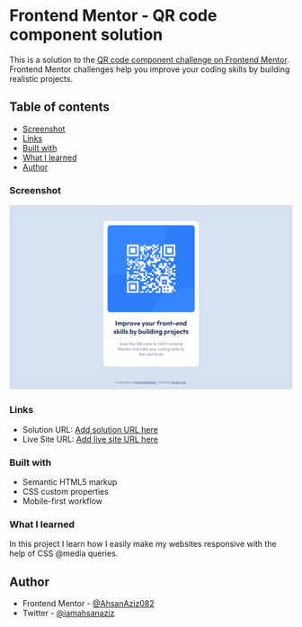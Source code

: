 # Frontend Mentor - QR code component solution

This is a solution to the [QR code component challenge on Frontend Mentor](https://www.frontendmentor.io/challenges/qr-code-component-iux_sIO_H). Frontend Mentor challenges help you improve your coding skills by building realistic projects.

## Table of contents

  - [Screenshot](#screenshot)
  - [Links](#links)
  - [Built with](#built-with)
  - [What I learned](#what-i-learned)
- [Author](#author)

### Screenshot

![](./screenshot.png)

### Links

- Solution URL: [Add solution URL here](https://github.com/AhsanAziz082/qr-code-component)
- Live Site URL: [Add live site URL here](https://ahsanaziz082.github.io/qr-code-component/)

### Built with

- Semantic HTML5 markup
- CSS custom properties
- Mobile-first workflow

### What I learned

In this project I learn how I easily make my websites responsive with the help of CSS @media queries.

## Author

- Frontend Mentor - [@AhsanAziz082](https://www.frontendmentor.io/profile/AhsanAziz082)
- Twitter - [@iamahsanaziz](https://www.twitter.com/iamahsanaziz)
